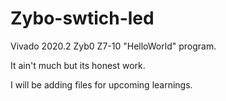 # Zybo-swtich-led
Vivado 2020.2 Zyb0 Z7-10 "HelloWorld" program. 

It ain't much but its honest work.

I will be adding files for upcoming learnings.

